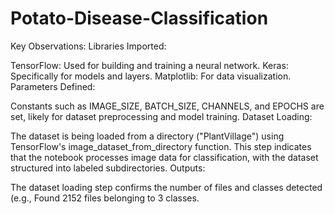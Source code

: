 # Potato-Disease-Classification

Key Observations:
Libraries Imported:

TensorFlow: Used for building and training a neural network.
Keras: Specifically for models and layers.
Matplotlib: For data visualization.
Parameters Defined:

Constants such as IMAGE_SIZE, BATCH_SIZE, CHANNELS, and EPOCHS are set, likely for dataset preprocessing and model training.
Dataset Loading:

The dataset is being loaded from a directory ("PlantVillage") using TensorFlow's image_dataset_from_directory function.
This step indicates that the notebook processes image data for classification, with the dataset structured into labeled subdirectories.
Outputs:

The dataset loading step confirms the number of files and classes detected (e.g., Found 2152 files belonging to 3 classes.
